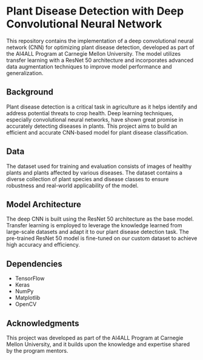# Plant Disease Detection with Deep Convolutional Neural Network

This repository contains the implementation of a deep convolutional neural network (CNN) for optimizing plant disease detection, developed as part of the AI4ALL Program at Carnegie Mellon University. The model utilizes transfer learning with a ResNet 50 architecture and incorporates advanced data augmentation techniques to improve model performance and generalization.

## Background 

Plant disease detection is a critical task in agriculture as it helps identify and address potential threats to crop health. Deep learning techniques, especially convolutional neural networks, have shown great promise in accurately detecting diseases in plants. This project aims to build an efficient and accurate CNN-based model for plant disease classification.

## Data

The dataset used for training and evaluation consists of images of healthy plants and plants affected by various diseases. The dataset contains a diverse collection of plant species and disease classes to ensure robustness and real-world applicability of the model.

## Model Architecture

The deep CNN is built using the ResNet 50 architecture as the base model. Transfer learning is employed to leverage the knowledge learned from large-scale datasets and adapt it to our plant disease detection task. The pre-trained ResNet 50 model is fine-tuned on our custom dataset to achieve high accuracy and efficiency.

## Dependencies

- TensorFlow
- Keras
- NumPy
- Matplotlib
- OpenCV

## Acknowledgments

This project was developed as part of the AI4ALL Program at Carnegie Mellon University, and it builds upon the knowledge and expertise shared by the program mentors.
